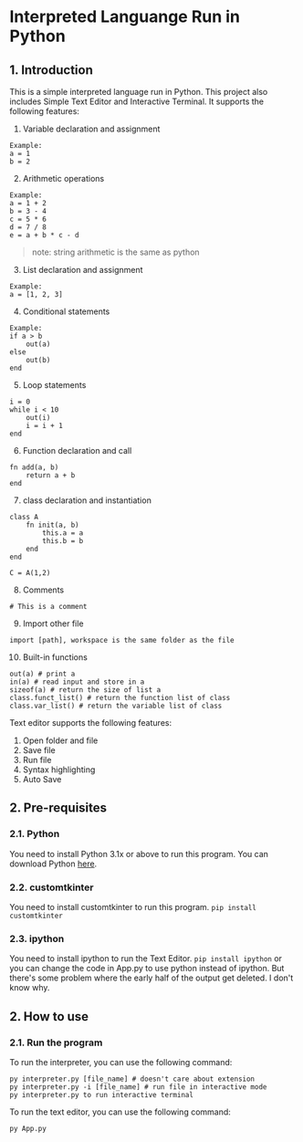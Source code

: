 # Interpreted Languange Run in Python
## 1. Introduction
This is a simple interpreted language run in Python. This project also includes Simple Text Editor and Interactive Terminal. It supports the following features:
1.  Variable declaration and assignment
```
Example:
a = 1
b = 2
```
2.  Arithmetic operations
```
Example:
a = 1 + 2
b = 3 - 4
c = 5 * 6
d = 7 / 8
e = a + b * c - d
```
>note: string arithmetic is the same as python

3.  List declaration and assignment
```
Example:
a = [1, 2, 3]
```
4.  Conditional statements
```
Example:
if a > b
    out(a)
else
    out(b)
end
```
5.  Loop statements
```
i = 0
while i < 10
    out(i)
    i = i + 1
end
```
6.  Function declaration and call
```
fn add(a, b)
    return a + b
end
```
7.  class declaration and instantiation
```
class A
    fn init(a, b)
        this.a = a
        this.b = b
    end
end

C = A(1,2)
```
8.  Comments
```
# This is a comment
```
9. Import other file
```
import [path], workspace is the same folder as the file
```
10. Built-in functions
```
out(a) # print a
in(a) # read input and store in a
sizeof(a) # return the size of list a
class.funct_list() # return the function list of class
class.var_list() # return the variable list of class
```
Text editor supports the following features:
1.  Open folder and file
2.  Save file
3.  Run file
4.  Syntax highlighting
5.  Auto Save
## 2. Pre-requisites
### 2.1. Python
You need to install Python 3.1x or above to run this program. You can download Python [here](https://www.python.org/downloads/).
### 2.2. customtkinter
You need to install customtkinter to run this program. `pip install customtkinter`
### 2.3. ipython
You need to install ipython to run the Text Editor. `pip install ipython`
or you can change the code in App.py to use python instead of ipython. But there's some problem where the early half of the output get deleted. I don't know why. 
## 2. How to use
### 2.1. Run the program
To run the interpreter, you can use the following command:
```
py interpreter.py [file_name] # doesn't care about extension
py interpreter.py -i [file_name] # run file in interactive mode 
py interpreter.py to run interactive terminal

```
To run the text editor, you can use the following command:
```
py App.py
```